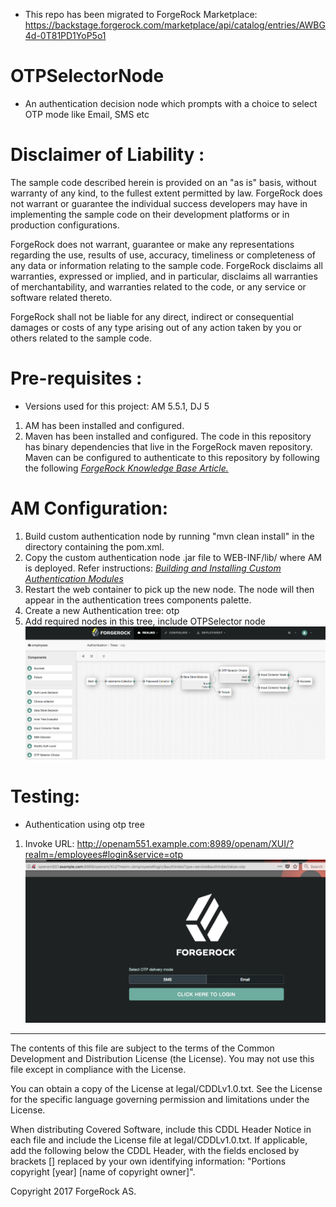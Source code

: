 * This repo has been migrated to ForgeRock Marketplace: https://backstage.forgerock.com/marketplace/api/catalog/entries/AWBG4d-0T81PD1YoP5o1 

# OTPSelectorNode

* An authentication decision node which prompts with a choice to select OTP mode like Email, SMS etc  
 
Disclaimer of Liability :
=========================
The sample code described herein is provided on an "as is" basis, without warranty of any kind, to the fullest extent permitted by law. 
ForgeRock does not warrant or guarantee the individual success developers may have in implementing the sample code on their development platforms 
or in production configurations.

ForgeRock does not warrant, guarantee or make any representations regarding the use, results of use, accuracy, timeliness or completeness of any data 
or information relating to the sample code. ForgeRock disclaims all warranties, expressed or implied, and in particular, disclaims all warranties of 
merchantability, and warranties related to the code, or any service or software related thereto.

ForgeRock shall not be liable for any direct, indirect or consequential damages or costs of any type arising out of any action taken by you or others 
related to the sample code.
    
Pre-requisites :
================
* Versions used for this project: AM 5.5.1, DJ 5 
1. AM has been installed and configured.
2. Maven has been installed and configured. The code in this repository has binary dependencies that live in the ForgeRock maven repository. Maven can be configured to authenticate to this repository by following the following *[ForgeRock Knowledge Base Article.](https://backstage.forgerock.com/knowledge/kb/article/a74096897)*

AM Configuration:
=====================
1. Build custom authentication node by running "mvn clean install" in the directory containing the pom.xml. 
2. Copy the custom authentication node .jar file to WEB-INF/lib/ where AM is deployed. Refer instructions: *[Building and Installing Custom Authentication Modules](https://backstage.forgerock.com/docs/am/5.5/authentication-guide/#build-config-sample-auth-module)*
3. Restart the web container to pick up the new node. The node will then appear in the authentication trees components palette.
4. Create a new Authentication tree: otp 
5. Add required nodes in this tree, include OTPSelector node 
![OTP Tree](./OTPTree.png)
 
  
Testing:
======== 
* Authentication using otp tree
1. Invoke URL: http://openam551.example.com:8989/openam/XUI/?realm=/employees#login&service=otp 
![OTP Selector](./OTPSelector.png)


* * *

The contents of this file are subject to the terms of the Common Development and
Distribution License (the License). You may not use this file except in compliance with the
License.

You can obtain a copy of the License at legal/CDDLv1.0.txt. See the License for the
specific language governing permission and limitations under the License.

When distributing Covered Software, include this CDDL Header Notice in each file and include
the License file at legal/CDDLv1.0.txt. If applicable, add the following below the CDDL
Header, with the fields enclosed by brackets [] replaced by your own identifying
information: "Portions copyright [year] [name of copyright owner]".

Copyright 2017 ForgeRock AS.

